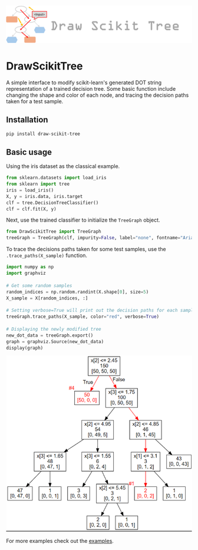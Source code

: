 ﻿<h1>
  <picture>
    <img alt="DrawScikitTreeLogo" src="icons/Logo.png" width="550px">
  </picture>
</h1>

# DrawScikitTree
A simple interface to modify scikit-learn's generated DOT string representation of a trained decision tree. Some basic function include changing the shape and color of each node, and tracing the decision paths taken for a test sample.

## Installation
```
pip install draw-scikit-tree
```

## Basic usage
Using the iris dataset as the classical example.
```python
from sklearn.datasets import load_iris
from sklearn import tree
iris = load_iris()
X, y = iris.data, iris.target
clf = tree.DecisionTreeClassifier()
clf = clf.fit(X, y)
```

Next, use the trained classifier to initialize the `TreeGraph` object.
```python
from DrawScikitTree import TreeGraph
treeGraph = TreeGraph(clf, impurity=False, label="none", fontname="Arial")
```

To trace the decisions paths taken for some test samples, use the `.trace_paths(X_sample)` function.
```python
import numpy as np
import graphviz

# Get some random samples
random_indices = np.random.randint(X.shape[0], size=5)
X_sample = X[random_indices, :]

# Setting verbose=True will print out the decision paths for each sample
treeGraph.trace_paths(X_sample, color="red", verbose=True)

# Displaying the newly modified tree
new_dot_data = treeGraph.export()
graph = graphviz.Source(new_dot_data)
display(graph)
```
<picture>
  <img alt="ExampleTree" src="icons/example_tree.png" width="550px">
</picture>

For more examples check out the [examples](https://github.com/RenZhen95/draw-scikit-tree/tree/master/examples).
